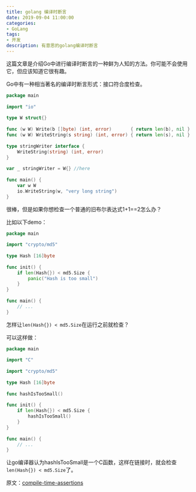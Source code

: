 ```yaml
---
title: golang 编译时断言
date: 2019-09-04 11:00:00
categories:
- GoLang
tags:
- 开发
description: 有意思的golang编译时断言
---
```


这篇文章是介绍Go中进行编译时断言的一种鲜为人知的方法。你可能不会使用它，但应该知道它很有趣。

Go中有一种相当著名的编译时断言形式：接口符合度检查。

```go
package main
 
import "io"
 
type W struct{}
 
func (w W) Write(b []byte) (int, error)       { return len(b), nil }
func (w W) WriteString(s string) (int, error) { return len(s), nil }
 
type stringWriter interface {
    WriteString(string) (int, error)
}
 
var _ stringWriter = W{} //here
 
func main() {
    var w W
    io.WriteString(w, "very long string")
}
```

很棒，但是如果你想检查一个普通的旧布尔表达式1+1==2怎么办？

比如以下demo：

```go
package main
 
import "crypto/md5"
 
type Hash [16]byte
 
func init() {
    if len(Hash{}) < md5.Size {
        panic("Hash is too small")
    }
}
 
func main() {
    // ...
}
```

怎样让`len(Hash{}) < md5.Size`在运行之前就检查？

可以这样做：

```go
package main
 
import "C"
 
import "crypto/md5"
 
type Hash [16]byte
 
func hashIsTooSmall()
 
func init() {
    if len(Hash{}) < md5.Size {
        hashIsTooSmall()
    }
}
 
func main() {
    // ...
}
```

让go编译器认为hashIsTooSmall是一个C函数，这样在链接时，就会检查 `len(Hash{}) < md5.Size`了。


原文：[compile-time-assertions](https://commaok.xyz/post/compile-time-assertions)

